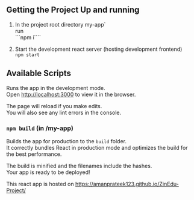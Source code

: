 
## Getting the Project Up and running

1. In the project root directory my-app` <br>
    run <br>
    ```npm i````

5. Start the development react server (hosting development frontend) <br>
    ```npm start``` <br>


## Available Scripts

Runs the app in the development mode.<br />
Open [http://localhost:3000](http://localhost:3000) to view it in the browser.

The page will reload if you make edits.<br />
You will also see any lint errors in the console.

### `npm build` (in /my-app)

Builds the app for production to the `build` folder.<br />
It correctly bundles React in production mode and optimizes the build for the best performance.

The build is minified and the filenames include the hashes.<br />
Your app is ready to be deployed!

This react app is hosted on https://amanprateek123.github.io/ZinEdu-Project/
